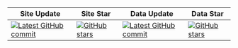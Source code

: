  Site Update | Site Star | Data Update | Data Star 
---|---|---|---
[![Latest GitHub commit](https://img.shields.io/github/last-commit/chinatimeline/chinatimeline.github.io?logo=github&label)](https://github.com/chinatimeline/chinatimeline.github.io) | [![GitHub stars](https://img.shields.io/github/stars/chinatimeline/chinatimeline.github.io)](https://github.com/chinatimeline/chinatimeline.github.io/stargazers) | [![Latest GitHub commit](https://img.shields.io/github/last-commit/chinatimeline/data?logo=github&label)](https://github.com/chinatimeline/data) | [![GitHub stars](https://img.shields.io/github/stars/chinatimeline/data)](https://github.com/chinatimeline/data/stargazers) 

